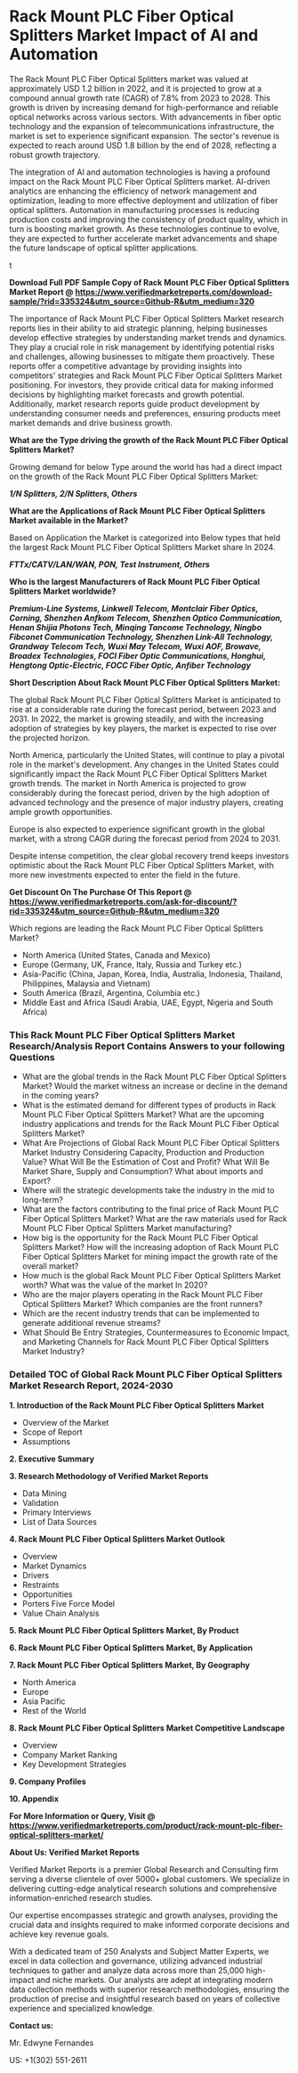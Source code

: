 <meta name="title" content="Global Rack Mount PLC Fiber Optical Splitters Market Impact of AI and Automation"><meta name="description" content="The Rack Mount PLC Fiber Optical Splitters market was valued at approximately USD 1.2 billion in 2022, and it is projected to grow at a compound annual growth rate (CA"><meta name="title" content="Rack Mount PLC Fiber Optical Splitters Market Size, Share, Scope, Trends, Growth, Opportunities, Analysis, Forecast"><h1>Rack Mount PLC Fiber Optical Splitters Market Impact of AI and Automation</h1><p>The Rack Mount PLC Fiber Optical Splitters market was valued at approximately USD 1.2 billion in 2022, and it is projected to grow at a compound annual growth rate (CAGR) of 7.8% from 2023 to 2028. This growth is driven by increasing demand for high-performance and reliable optical networks across various sectors. With advancements in fiber optic technology and the expansion of telecommunications infrastructure, the market is set to experience significant expansion. The sector's revenue is expected to reach around USD 1.8 billion by the end of 2028, reflecting a robust growth trajectory.</p><p>The integration of AI and automation technologies is having a profound impact on the Rack Mount PLC Fiber Optical Splitters market. AI-driven analytics are enhancing the efficiency of network management and optimization, leading to more effective deployment and utilization of fiber optical splitters. Automation in manufacturing processes is reducing production costs and improving the consistency of product quality, which in turn is boosting market growth. As these technologies continue to evolve, they are expected to further accelerate market advancements and shape the future landscape of optical splitter applications.</p>t</p><p id="" class=""><strong>Download Full PDF Sample Copy of Rack Mount PLC Fiber Optical Splitters Market Report @ <a href="https://www.verifiedmarketreports.com/download-sample/?rid=335324&utm_source=Github-R&utm_medium=320" target="_blank">https://www.verifiedmarketreports.com/download-sample/?rid=335324&utm_source=Github-R&utm_medium=320</a></strong></p><p>The importance of&nbsp;Rack Mount PLC Fiber Optical Splitters Market research reports lies in their ability to aid strategic planning, helping businesses develop effective strategies by understanding market trends and dynamics. They play a crucial role in risk management by identifying potential risks and challenges, allowing businesses to mitigate them proactively. These reports offer a competitive advantage by providing insights into competitors' strategies and Rack Mount PLC Fiber Optical Splitters Market positioning. For investors, they provide critical data for making informed decisions by highlighting market forecasts and growth potential. Additionally, market research reports guide product development by understanding consumer needs and preferences, ensuring products meet market demands and drive business growth.</p><p><strong>What are the&nbsp;Type driving the growth of the Rack Mount PLC Fiber Optical Splitters Market?</strong></p><p id="" class="">Growing demand for below Type around the world has had a direct impact on the growth of the Rack Mount PLC Fiber Optical Splitters Market:</p><em><strong>1/N Splitters, 2/N Splitters, Others</strong></em></p><strong>What are the&nbsp;Applications&nbsp;of Rack Mount PLC Fiber Optical Splitters Market available in the Market?</strong></p><p id="" class="">Based on Application the Market is categorized into Below types that held the largest Rack Mount PLC Fiber Optical Splitters Market share In 2024.</p><em><strong>FTTx/CATV/LAN/WAN, PON, Test Instrument, Others</strong></em></p><strong>Who is the largest Manufacturers of Rack Mount PLC Fiber Optical Splitters Market worldwide?</strong></p><p><em><strong>Premium-Line Systems, Linkwell Telecom, Montclair Fiber Optics, Corning, Shenzhen Anfkom Telecom, Shenzhen Optico Communication, Henan Shijia Photons Tech, Minqing Tancome Technology, Ningbo Fibconet Communication Technology, Shenzhen Link-All Technology, Grandway Telecom Tech, Wuxi May Telecom, Wuxi AOF, Browave, Broadex Technologies, FOCI Fiber Optic Communications, Honghui, Hengtong Optic-Electric, FOCC Fiber Optic, Anfiber Technology</strong></em></p><p id="" class=""><strong>Short Description About Rack Mount PLC Fiber Optical Splitters Market:</strong></p><p>The global Rack Mount PLC Fiber Optical Splitters Market is anticipated to rise at a considerable rate during the forecast period, between 2023 and 2031. In 2022, the market is growing steadily, and with the increasing adoption of strategies by key players, the market is expected to rise over the projected horizon.</p><p>North America, particularly the United States, will continue to play a pivotal role in the market's development. Any changes in the United States could significantly impact the Rack Mount PLC Fiber Optical Splitters Market growth trends. The market in North America is projected to grow considerably during the forecast period, driven by the high adoption of advanced technology and the presence of major industry players, creating ample growth opportunities.</p><p>Europe is also expected to experience significant growth in the global market, with a strong CAGR during the forecast period from 2024 to 2031.</p><p>Despite intense competition, the clear global recovery trend keeps investors optimistic about the Rack Mount PLC Fiber Optical Splitters Market, with more new investments expected to enter the field in the future.</p><p id="" class=""><strong>Get Discount On The Purchase Of This Report @ <a href="https://www.verifiedmarketreports.com/ask-for-discount/?rid=335324&utm_source=Github-R&utm_medium=320" target="_blank">https://www.verifiedmarketreports.com/ask-for-discount/?rid=335324&utm_source=Github-R&utm_medium=320</a></strong></p>Which regions are leading the Rack Mount PLC Fiber Optical Splitters Market?</p><ul><li>North America (United States, Canada and Mexico)</li><li>Europe (Germany, UK, France, Italy, Russia and Turkey etc.)</li><li>Asia-Pacific (China, Japan, Korea, India, Australia, Indonesia, Thailand, Philippines, Malaysia and Vietnam)</li><li>South America (Brazil, Argentina, Columbia etc.)</li><li>Middle East and Africa (Saudi Arabia, UAE, Egypt, Nigeria and South Africa)</li></ul><h3 id="" class="">This Rack Mount PLC Fiber Optical Splitters Market Research/Analysis Report Contains Answers to your following Questions</h3><ul><li>What are the global trends in the Rack Mount PLC Fiber Optical Splitters Market? Would the market witness an increase or decline in the demand in the coming years?</li><li>What is the estimated demand for different types of products in Rack Mount PLC Fiber Optical Splitters Market? What are the upcoming industry applications and trends for the Rack Mount PLC Fiber Optical Splitters Market?</li><li>What Are Projections of Global Rack Mount PLC Fiber Optical Splitters Market Industry Considering Capacity, Production and Production Value? What Will Be the Estimation of Cost and Profit? What Will Be Market Share, Supply and Consumption? What about imports and Export?</li><li>Where will the strategic developments take the industry in the mid to long-term?</li><li>What are the factors contributing to the final price of Rack Mount PLC Fiber Optical Splitters Market? What are the raw materials used for Rack Mount PLC Fiber Optical Splitters Market manufacturing?</li><li>How big is the opportunity for the Rack Mount PLC Fiber Optical Splitters Market? How will the increasing adoption of Rack Mount PLC Fiber Optical Splitters Market for mining impact the growth rate of the overall market?</li><li>How much is the global Rack Mount PLC Fiber Optical Splitters Market worth? What was the value of the market In 2020?</li><li>Who are the major players operating in the Rack Mount PLC Fiber Optical Splitters Market? Which companies are the front runners?</li><li>Which are the recent industry trends that can be implemented to generate additional revenue streams?</li><li>What Should Be Entry Strategies, Countermeasures to Economic Impact, and Marketing Channels for Rack Mount PLC Fiber Optical Splitters Market Industry?</li></ul><h3 id="" class="">Detailed TOC of Global Rack Mount PLC Fiber Optical Splitters Market Research Report, 2024-2030</h3><p id="" class=""><strong>1. Introduction of the Rack Mount PLC Fiber Optical Splitters Market</strong></p><ul><li>Overview of the Market</li><li>Scope of Report</li><li>Assumptions</li></ul><p id="" class=""><strong>2. Executive Summary</strong></p><p id="" class=""><strong>3. Research Methodology of Verified Market Reports</strong></p><ul><li>Data Mining</li><li>Validation</li><li>Primary Interviews</li><li>List of Data Sources</li></ul><p id="" class=""><strong>4. Rack Mount PLC Fiber Optical Splitters Market Outlook</strong></p><ul><li>Overview</li><li>Market Dynamics</li><li>Drivers</li><li>Restraints</li><li>Opportunities</li><li>Porters Five Force Model</li><li>Value Chain Analysis</li></ul><p id="" class=""><strong>5. Rack Mount PLC Fiber Optical Splitters Market, By Product</strong></p><p id="" class=""><strong>6. Rack Mount PLC Fiber Optical Splitters Market, By Application</strong></p><p id="" class=""><strong>7. Rack Mount PLC Fiber Optical Splitters Market, By Geography</strong></p><ul><li>North America</li><li>Europe</li><li>Asia Pacific</li><li>Rest of the World</li></ul><p id="" class=""><strong>8. Rack Mount PLC Fiber Optical Splitters Market Competitive Landscape</strong></p><ul><li>Overview</li><li>Company Market Ranking</li><li>Key Development Strategies</li></ul><p id="" class=""><strong>9. Company Profiles</strong></p><p id="" class=""><strong>10. Appendix</strong></p><p id="" class=""><strong>For More Information or Query, Visit @ <a href="https://www.verifiedmarketreports.com/product/rack-mount-plc-fiber-optical-splitters-market/" target="_blank">https://www.verifiedmarketreports.com/product/rack-mount-plc-fiber-optical-splitters-market/</a></strong></p><p id="" class=""><strong>About Us: Verified Market Reports</strong></p><p id="" class="">Verified Market Reports is a premier Global Research and Consulting firm serving a diverse clientele of over 5000+ global customers. We specialize in delivering cutting-edge analytical research solutions and comprehensive information-enriched research studies.</p><p id="" class="">Our expertise encompasses strategic and growth analyses, providing the crucial data and insights required to make informed corporate decisions and achieve key revenue goals.</p><p id="" class="">With a dedicated team of 250 Analysts and Subject Matter Experts, we excel in data collection and governance, utilizing advanced industrial techniques to gather and analyze data across more than 25,000 high-impact and niche markets. Our analysts are adept at integrating modern data collection methods with superior research methodologies, ensuring the production of precise and insightful research based on years of collective experience and specialized knowledge.</p><p id="" class=""><strong>Contact us:</strong></p><p id="" class="">Mr. Edwyne Fernandes</p><p id="" class="">US: +1(302) 551-2611</p>